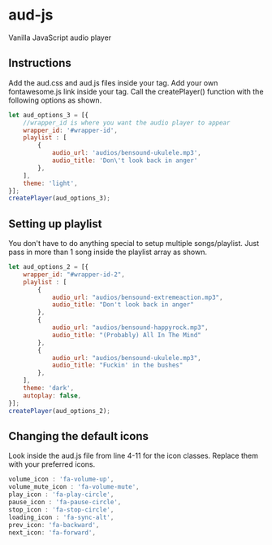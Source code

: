 # aud-js
Vanilla JavaScript audio player
## Instructions
Add the aud.css and aud.js files inside your <head> tag.
Add your own fontawesome.js link inside your <head> tag.
Call the createPlayer() function with the following options as shown.
```javascript
let aud_options_3 = [{
    //wrapper_id is where you want the audio player to appear
    wrapper_id: '#wrapper-id',
    playlist : [
        {
            audio_url: 'audios/bensound-ukulele.mp3',
            audio_title: 'Don\'t look back in anger'
        },
    ],
    theme: 'light',
}];
createPlayer(aud_options_3);
```
## Setting up playlist
You don't have to do anything special to setup multiple songs/playlist. Just pass in more than 1 song inside the playlist array as shown.
```javascript
let aud_options_2 = [{
    wrapper_id: "#wrapper-id-2",
    playlist : [
        {
            audio_url: "audios/bensound-extremeaction.mp3",
            audio_title: "Don't look back in anger"
        },
        {
            audio_url: "audios/bensound-happyrock.mp3",
            audio_title: "(Probably) All In The Mind"
        },
        {
            audio_url: "audios/bensound-ukulele.mp3",
            audio_title: "Fuckin' in the bushes"
        },
    ],
    theme: 'dark',
    autoplay: false,
}];
createPlayer(aud_options_2);
```
##  Changing the default icons
Look inside the aud.js file from line 4-11 for the icon classes. Replace them with your preferred icons.
```javascript
volume_icon : 'fa-volume-up',
volume_mute_icon : 'fa-volume-mute',
play_icon : 'fa-play-circle',
pause_icon : 'fa-pause-circle',
stop_icon : 'fa-stop-circle',
loading_icon : 'fa-sync-alt',
prev_icon: 'fa-backward',
next_icon: 'fa-forward',
```


